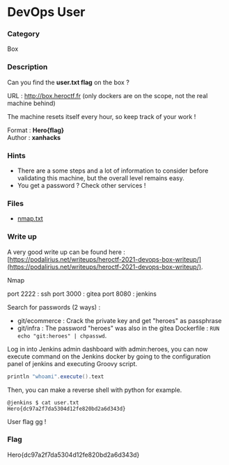 # DevOps User

### Category

Box

### Description

Can you find the **user.txt flag** on the box ?

URL : http://box.heroctf.fr (only dockers are on the scope, not the real machine behind)

The machine resets itself every hour, so keep track of your work !

Format : **Hero{flag}**<br>
Author : **xanhacks**

### Hints

- There are a some steps and a lot of information to consider before validating this machine, but the overall level remains easy.
- You get a password ? Check other services !

### Files

- [nmap.txt](nmap.txt)

### Write up

A very good write up can be found here : [https://podalirius.net/writeups/heroctf-2021-devops-box-writeup/](https://podalirius.net/writeups/heroctf-2021-devops-box-writeup/).

Nmap

port 2222 : ssh
port 3000 : gitea
port 8080 : jenkins

Search for passwords (2 ways) :
- git/ecommerce : Crack the private key and get "heroes" as passphrase
- git/infra : The password "heroes" was also in the gitea Dockerfile : `RUN echo "git:heroes" | chpasswd`.

Log in into Jenkins admin dashboard with admin:heroes, you can now execute command on the Jenkins docker by going to the configuration panel of jenkins and executing Groovy script.

```groovy
println "whoami".execute().text
```

Then, you can make a reverse shell with python for example.

```shell
@jenkins $ cat user.txt
Hero{dc97a2f7da5304d12fe820bd2a6d343d}
```

User flag gg !

### Flag

Hero{dc97a2f7da5304d12fe820bd2a6d343d}
